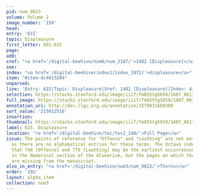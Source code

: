 ```yaml
---
pid: num_0823
volume: Volume 2
image_number: '150'
head:
entry: '615'
topic: Displeasure
first_letter: 601-625
page:
add:
xref: "<a href='/digital-beehive/num6/num_2187/'>1482 [Displeasure]</a>"
see:
index: "<a href='/digital-beehive/index1/index_1072/'>displeasure</a>"
item: "#item-dc4023204"
unparsed:
line: 'Entry: 615|Topic: Displeasure|Xref: 1482 [Displeasure]|Index: displeasure|#item-dc4023204'
selection: https://stacks.stanford.edu/image/iiif/fm855tg5659/1607_0617/920,2516,2761,559/full/0/default.jpg
full_image: https://stacks.stanford.edu/image/iiif/fm855tg5659/1607_0617/full/full/0/default.jpg
annotation_uri: http://dev.llgc.org.uk/annotation/1579031660389
sort_value: '215012516'
insertion:
thumbnail: https://stacks.stanford.edu/image/iiif/fm855tg5659/1607_0617/920,2516,600,180/250,/0/default.jpg
label: 615. Displeasure
location: "<a href='/digital-beehive/toc/toc2_140/'>Full Page</a>"
issue: The points of reference for "Offence" and "Loathing" are not entirely clear,
  as there are no alphabetical entries for these terms. The Octavo index indicates
  that 746 [Offence] and 779 [Loathing] may be the earliest occurrences of these topics
  in the Numerical section of the Alvearium, but the pages on which they would appear
  are missing from the manuscript.
also_in_entry: "<a href='/digital-beehive/num3/num_0822/'>Thorns</a>"
order: '192'
layout: alpha_item
collection: num3
---
```

